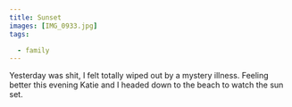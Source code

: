 ```yaml
---
title: Sunset
images: [IMG_0933.jpg]
tags:

  - family
---
```

Yesterday was shit, I felt totally wiped out by a mystery illness. Feeling better this evening Katie and I headed down to the beach to watch the sun set.